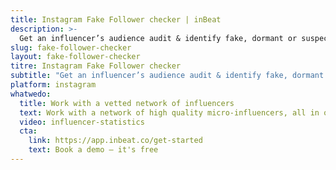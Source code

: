 ```yaml
---
title: Instagram Fake Follower checker | inBeat
description: >-
  Get an influencer’s audience audit & identify fake, dormant or suspect followers to evaluate an influencer’s audience quality. 
slug: fake-follower-checker
layout: fake-follower-checker
titre: Instagram Fake Follower checker
subtitle: "Get an influencer’s audience audit & identify fake, dormant or suspect followers to evaluate an influencer’s audience quality. "
platform: instagram
whatwedo:
  title: Work with a vetted network of influencers
  text: Work with a network of high quality micro-influencers, all in one integrated platform. Create highly converting user generated content that truly converts & engages your audience. 
  video: influencer-statistics 
  cta:
    link: https://app.inbeat.co/get-started
    text: Book a demo — it's free
---
```

